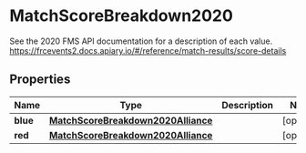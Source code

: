 

# MatchScoreBreakdown2020

See the 2020 FMS API documentation for a description of each value. https://frcevents2.docs.apiary.io/#/reference/match-results/score-details
## Properties

Name | Type | Description | Notes
------------ | ------------- | ------------- | -------------
**blue** | [**MatchScoreBreakdown2020Alliance**](MatchScoreBreakdown2020Alliance.md) |  |  [optional]
**red** | [**MatchScoreBreakdown2020Alliance**](MatchScoreBreakdown2020Alliance.md) |  |  [optional]



